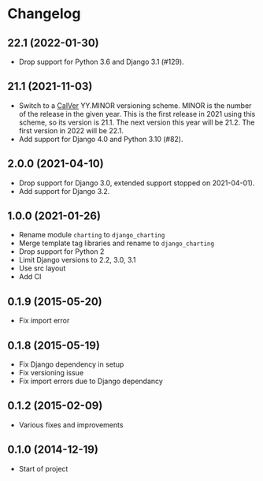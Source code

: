 # Changelog

## 22.1 (2022-01-30)

- Drop support for Python 3.6 and Django 3.1 (#129).

## 21.1 (2021-11-03)

- Switch to a [CalVer](https://calver.org) YY.MINOR versioning scheme. MINOR is the number of the release in the given year. This is the first release in 2021 using this scheme, so its version is 21.1. The next version this year will be 21.2. The first version in 2022 will be 22.1.
- Add support for Django 4.0 and Python 3.10 (#82).
## 2.0.0 (2021-04-10)

- Drop support for Django 3.0, extended support stopped on 2021-04-01).
- Add support for Django 3.2.

## 1.0.0 (2021-01-26)

- Rename module `charting` to `django_charting`
- Merge template tag libraries and rename to `django_charting`
- Drop support for Python 2
- Limit Django versions to 2.2, 3.0, 3.1
- Use src layout
- Add CI

## 0.1.9 (2015-05-20)

- Fix import error

## 0.1.8 (2015-05-19)

- Fix Django dependency in setup
- Fix versioning issue
- Fix import errors due to Django dependancy

## 0.1.2 (2015-02-09)

- Various fixes and improvements

## 0.1.0 (2014-12-19)

- Start of project

